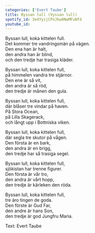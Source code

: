 ```yaml
---
categories: ['Evert Taube']
title: Byssan lull (Vyssan lull)
spotify_id: 3e4YyzjCPnJkw8NwMFuNfd
youtube_id:
---
```


Byssan lull, koka kittelen full.  
Det kommer tre vandringsmän på vägen.  
Den ena han är halt,  
den andra han är blind,  
och den tredje har trasiga kläder.

Byssan lull, koka kittelen full,  
på himmelen vandra tre stjärnor.  
Den ene är så vit,  
den andra är så röd,  
den tredje är månen den gula.

Byssan lull, koka kittelen full,  
där blåser tre vindar på haven.  
På Stora Ocean,  
på Lilla Skagerack,  
och långt upp i Bottniska viken.

Byssan lull, koka kittelen full,  
där segla tre skutor på vågen.  
Den första är en bark,  
den andra är en brigg,  
den tredje har så trasiga segel.

Byssan lull, koka kittelen full,  
sjökistan har trenne figurer.  
Den första är vår tro,  
den andra är vårt hopp,  
den tredje är kärleken den röda.

Byssan lull, koka kittelen full,  
tre äro tingen de goda.  
Den förste är Gud Far,  
den andre är hans Son,  
den tredje är god Jungfru Maria.


Text: Evert Taube
